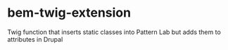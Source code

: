 # bem-twig-extension
Twig function that inserts static classes into Pattern Lab but adds them to attributes in Drupal
